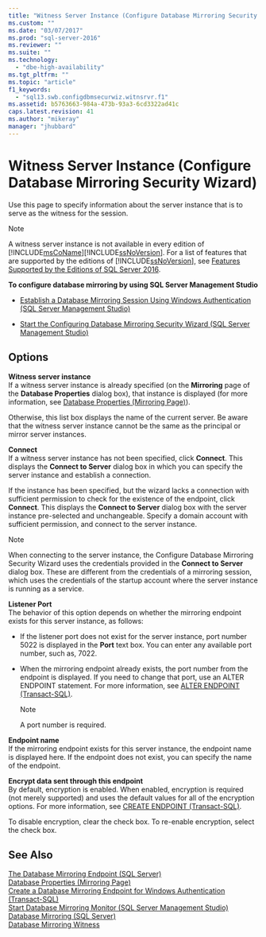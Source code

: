 ```yaml
---
title: "Witness Server Instance (Configure Database Mirroring Security Wizard) | Microsoft Docs"
ms.custom: ""
ms.date: "03/07/2017"
ms.prod: "sql-server-2016"
ms.reviewer: ""
ms.suite: ""
ms.technology: 
  - "dbe-high-availability"
ms.tgt_pltfrm: ""
ms.topic: "article"
f1_keywords: 
  - "sql13.swb.configdbmsecurwiz.witnsrvr.f1"
ms.assetid: b5763663-984a-473b-93a3-6cd3322ad41c
caps.latest.revision: 41
ms.author: "mikeray"
manager: "jhubbard"
---
```

# Witness Server Instance (Configure Database Mirroring Security Wizard)
  Use this page to specify information about the server instance that is to serve as the witness for the session.  
  
> [!NOTE]  
>  A witness server instance is not available in every edition of [!INCLUDE[msCoName](../../advanced-analytics/r-services/tutorials/includes/msconame-md.md)][!INCLUDE[ssNoVersion](../../advanced-analytics/r-services/includes/ssnoversion-md.md)]. For a list of features that are supported by the editions of [!INCLUDE[ssNoVersion](../../advanced-analytics/r-services/includes/ssnoversion-md.md)], see [Features Supported by the Editions of SQL Server 2016](../Topic/Features%20Supported%20by%20the%20Editions%20of%20SQL%20Server%202016.md).  
  
 **To configure database mirroring by using SQL Server Management Studio**  
  
-   [Establish a Database Mirroring Session Using Windows Authentication &#40;SQL Server Management Studio&#41;](../Topic/Establish%20a%20Database%20Mirroring%20Session%20Using%20Windows%20Authentication%20\(SQL%20Server%20Management%20Studio\).md)  
  
-   [Start the Configuring Database Mirroring Security Wizard &#40;SQL Server Management Studio&#41;](../Topic/Start%20the%20Configuring%20Database%20Mirroring%20Security%20Wizard%20\(SQL%20Server%20Management%20Studio\).md)  
  
## Options  
 **Witness server instance**  
 If a witness server instance is already specified (on the **Mirroring** page of the **Database Properties** dialog box), that instance is displayed (for more information, see [Database Properties &#40;Mirroring Page&#41;](../../relational-databases/databases/database-properties-mirroring-page.md)).  
  
 Otherwise, this list box displays the name of the current server. Be aware that the witness server instance cannot be the same as the principal or mirror server instances.  
  
 **Connect**  
 If a witness server instance has not been specified, click **Connect**. This displays the **Connect to Server** dialog box in which you can specify the server instance and establish a connection.  
  
 If the instance has been specified, but the wizard lacks a connection with sufficient permission to check for the existence of the endpoint, click **Connect**. This displays the **Connect to Server** dialog box with the server instance pre-selected and unchangeable. Specify a domain account with sufficient permission, and connect to the server instance.  
  
> [!NOTE]  
>  When connecting to the server instance, the Configure Database Mirroring Security Wizard uses the credentials provided in the **Connect to Server** dialog box. These are different from the credentials of a mirroring session, which uses the credentials of the startup account where the server instance is running as a service.  
  
 **Listener Port**  
 The behavior of this option depends on whether the mirroring endpoint exists for this server instance, as follows:  
  
-   If the listener port does not exist for the server instance, port number 5022 is displayed in the **Port** text box. You can enter any available port number, such as, 7022.  
  
-   When the mirroring endpoint already exists, the port number from the endpoint is displayed. If you need to change that port, use an ALTER ENDPOINT statement. For more information, see [ALTER ENDPOINT &#40;Transact-SQL&#41;](../../t-sql/statements/alter-endpoint-transact-sql.md).  
  
    > [!NOTE]  
    >  A port number is required.  
  
 **Endpoint name**  
 If the mirroring endpoint exists for this server instance, the endpoint name is displayed here. If the endpoint does not exist, you can specify the name of the endpoint.  
  
 **Encrypt data sent through this endpoint**  
 By default, encryption is enabled. When enabled, encryption is required (not merely supported) and uses the default values for all of the encryption options. For more information, see [CREATE ENDPOINT &#40;Transact-SQL&#41;](../../t-sql/statements/create-endpoint-transact-sql.md).  
  
 To disable encryption, clear the check box. To re-enable encryption, select the check box.  
  
## See Also  
 [The Database Mirroring Endpoint &#40;SQL Server&#41;](../../database-engine/database-mirroring/the-database-mirroring-endpoint-sql-server.md)   
 [Database Properties &#40;Mirroring Page&#41;](../../relational-databases/databases/database-properties-mirroring-page.md)   
 [Create a Database Mirroring Endpoint for Windows Authentication &#40;Transact-SQL&#41;](../../database-engine/database-mirroring/create-a-database-mirroring-endpoint-for-windows-authentication-transact-sql.md)   
 [Start Database Mirroring Monitor &#40;SQL Server Management Studio&#41;](../../database-engine/database-mirroring/start-database-mirroring-monitor-sql-server-management-studio.md)   
 [Database Mirroring &#40;SQL Server&#41;](../../database-engine/database-mirroring/database-mirroring-sql-server.md)   
 [Database Mirroring Witness](../../database-engine/database-mirroring/database-mirroring-witness.md)  
  
  